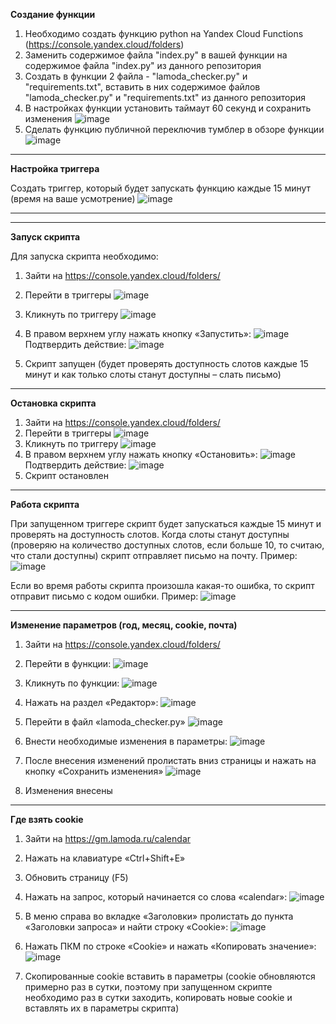 **Создание функции**
1. Необходимо создать функцию python на Yandex Cloud Functions (https://console.yandex.cloud/folders) 
2. Заменить содержимое файла "index.py" в вашей функции на содержимое файла "index.py" из данного репозитория
3. Создать в функции 2 файла - "lamoda_checker.py" и "requirements.txt", вставить в них содержимое файлов "lamoda_checker.py" и "requirements.txt" из данного репозитория
4. В настройках функции установить таймаут 60 секунд и сохранить изменения
![image](https://github.com/user-attachments/assets/7b72ff96-543e-4886-9ad9-751239dee50f) 
5. Сделать функцию публичной переключив тумблер в обзоре функции
![image](https://github.com/user-attachments/assets/251ebed7-2ee7-4a82-87cb-db9e51597b18)

___________________________________________



**Настройка триггера**

Создать триггер, который будет запускать функцию каждые 15 минут (время на ваше усмотрение)
![image](https://github.com/user-attachments/assets/84fcbbf3-58c6-4e24-9e97-7a6b8b90fa14)

___________________________________________

___________________________________________

**Запуск скрипта**

Для запуска скрипта необходимо:
1.	Зайти на https://console.yandex.cloud/folders/
2.	Перейти в триггеры
![image](https://github.com/user-attachments/assets/c133a1b2-3391-412f-ad8c-d323d5c13b1f)

3.	Кликнуть по триггеру
![image](https://github.com/user-attachments/assets/022810c2-777f-4802-8244-7c61007b2f22)

4.	В правом верхнем углу нажать кнопку «Запустить»:
![image](https://github.com/user-attachments/assets/96b367a9-c0ab-48a2-950a-5b31ea64a328)
Подтвердить действие:
![image](https://github.com/user-attachments/assets/96f6b7ff-4808-4a87-afa2-d34546aa0464)
5.	Скрипт запущен (будет проверять доступность слотов каждые 15 минут и как только слоты станут доступны – слать письмо)

___________________________________________
**Остановка скрипта**

1.	Зайти на https://console.yandex.cloud/folders/
2.	Перейти в триггеры 
![image](https://github.com/user-attachments/assets/50766b2a-eec7-49a5-ac70-89dc429bd7d0)
3.	Кликнуть по триггеру 
![image](https://github.com/user-attachments/assets/e91a3f46-8bbf-436e-9dd1-c93edaf33e6d)
4.	В правом верхнем углу нажать кнопку «Остановить»: 
![image](https://github.com/user-attachments/assets/3994ec7e-c1ef-4a5b-a4c7-23c4eb178efa)
Подтвердить действие:
![image](https://github.com/user-attachments/assets/2dc12cd0-d367-4511-8ab9-41b05a48cd47)
5.	Скрипт остановлен

___________________________________________
**Работа скрипта**

При запущенном триггере скрипт будет запускаться каждые 15 минут и проверять на доступность слотов.
Когда слоты станут доступны (проверяю на количество доступных слотов, если больше 10, то считаю, что стали доступны) скрипт отправляет письмо на почту.
Пример: 
![image](https://github.com/user-attachments/assets/2bea61c1-f83d-4e84-a5cd-220536d52e23)

Если во время работы скрипта произошла какая-то ошибка, то скрипт отправит письмо с кодом ошибки.
Пример:
![image](https://github.com/user-attachments/assets/ec1e3dcd-bb6e-4410-b2ca-e32cb968454a)

___________________________________________
**Изменение параметров (год, месяц, cookie, почта)**

1.	Зайти на https://console.yandex.cloud/folders/
2.	Перейти в функции:
 ![image](https://github.com/user-attachments/assets/8bda57bd-3bd4-494e-8230-756831f1d33d)

3.	Кликнуть по функции:
 ![image](https://github.com/user-attachments/assets/d91f2d4a-fbe5-4e2e-b235-749585e7d858)

4.	Нажать на раздел «Редактор»:
 ![image](https://github.com/user-attachments/assets/898f4659-205b-4627-a3c5-9dd650f066c6)

5.	Перейти в файл «lamoda_checker.py»
 ![image](https://github.com/user-attachments/assets/e4f9e3e1-1886-42da-a8c1-9b56cefac9a6)

6.	Внести необходимые изменения в параметры:
 ![image](https://github.com/user-attachments/assets/04b833a9-dbff-4b5f-accb-eeec9b1a74b4)

7.	После внесения изменений пролистать вниз страницы и нажать на кнопку «Сохранить изменения»
 ![image](https://github.com/user-attachments/assets/9f7c5009-0b34-46d3-833e-4f6127785b1e)

8.	Изменения внесены

___________________________________________
**Где взять cookie**

1.	Зайти на https://gm.lamoda.ru/calendar 
2.	Нажать на клавиатуре «Ctrl+Shift+E»
3.	Обновить страницу (F5)
4.	Нажать на запрос, который начинается со слова «calendar»:
 ![image](https://github.com/user-attachments/assets/19957b68-deb0-4469-977f-45de42ffaf25)

5.	В меню справа во вкладке «Заголовки» пролистать до пункта «Заголовки запроса» и найти строку «Cookie»:
 ![image](https://github.com/user-attachments/assets/18322764-afee-4d26-bef1-c30f77216477)

6.	Нажать ПКМ по строке «Cookie» и нажать «Копировать значение»:
 ![image](https://github.com/user-attachments/assets/49fe78f3-46f5-4760-8675-f3f370017893)

7.	Скопированные cookie вставить в параметры (cookie обновляются примерно раз в сутки, поэтому при запущенном скрипте необходимо раз в сутки заходить, копировать новые cookie и вставлять их в параметры скрипта)
